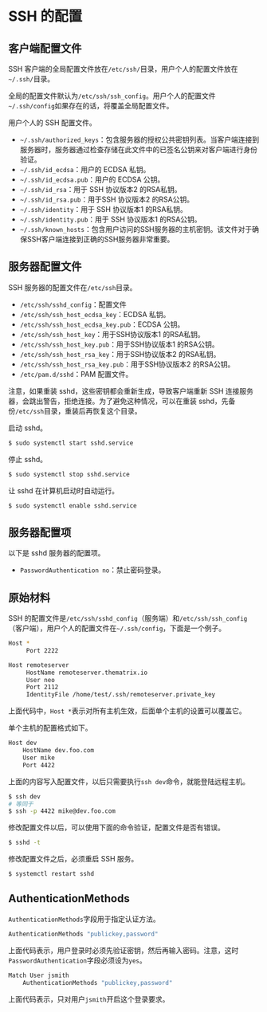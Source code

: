 # SSH 的配置

## 客户端配置文件

SSH 客户端的全局配置文件放在`/etc/ssh/`目录，用户个人的配置文件放在`~/.ssh/`目录。

全局的配置文件默认为`/etc/ssh/ssh_config`。用户个人的配置文件`~/.ssh/config`如果存在的话，将覆盖全局配置文件。

用户个人的 SSH 配置文件。

- `~/.ssh/authorized_keys`：包含服务器的授权公共密钥列表。当客户端连接到服务器时，服务器通过检查存储在此文件中的已签名公钥来对客户端进行身份验证。
- `~/.ssh/id_ecdsa`：用户的 ECDSA 私钥。
- `~/.ssh/id_ecdsa.pub`：用户的 ECDSA 公钥。
- `~/.ssh/id_rsa`：用于 SSH 协议版本2 的RSA私钥。
- `~/.ssh/id_rsa.pub`：用于SSH 协议版本2 的RSA公钥。
- `~/.ssh/identity`：用于 SSH 协议版本1 的RSA私钥。
- `~/.ssh/identity.pub`：用于 SSH 协议版本1 的RSA公钥。
- `~/.ssh/known_hosts`：包含用户访问的SSH服务器的主机密钥。该文件对于确保SSH客户端连接到正确的SSH服务器非常重要。

## 服务器配置文件

SSH 服务器的配置文件在`/etc/ssh`目录。

- `/etc/ssh/sshd_config`：配置文件
- `/etc/ssh/ssh_host_ecdsa_key`：ECDSA 私钥。
- `/etc/ssh/ssh_host_ecdsa_key.pub`：ECDSA 公钥。
- `/etc/ssh/ssh_host_key`：用于SSH协议版本1 的RSA私钥。
- `/etc/ssh/ssh_host_key.pub`：用于SSH协议版本1 的RSA公钥。
- `/etc/ssh/ssh_host_rsa_key`：用于SSH协议版本2 的RSA私钥。
- `/etc/ssh/ssh_host_rsa_key.pub`：用于SSH协议版本2 的RSA公钥。
- `/etc/pam.d/sshd`：PAM 配置文件。

注意，如果重装 sshd，这些密钥都会重新生成，导致客户端重新 SSH 连接服务器，会跳出警告，拒绝连接。为了避免这种情况，可以在重装 sshd，先备份`/etc/ssh`目录，重装后再恢复这个目录。

启动 sshd。

```bash
$ sudo systemctl start sshd.service
```

停止 sshd。

```bash
$ sudo systemctl stop sshd.service
```

让 sshd 在计算机启动时自动运行。

```bash
$ sudo systemctl enable sshd.service
```

## 服务器配置项

以下是 sshd 服务器的配置项。

- `PasswordAuthentication no`：禁止密码登录。



## 原始材料

SSH 的配置文件是`/etc/ssh/sshd_config`（服务端）和`/etc/ssh/ssh_config`（客户端），用户个人的配置文件在`~/.ssh/config`，下面是一个例子。

```bash
Host *
     Port 2222

Host remoteserver
     HostName remoteserver.thematrix.io
     User neo
     Port 2112
     IdentityFile /home/test/.ssh/remoteserver.private_key
```

上面代码中，`Host *`表示对所有主机生效，后面单个主机的设置可以覆盖它。

单个主机的配置格式如下。

```bash
Host dev
    HostName dev.foo.com
    User mike
    Port 4422
```

上面的内容写入配置文件，以后只需要执行`ssh dev`命令，就能登陆远程主机。

```bash
$ ssh dev
# 等同于
$ ssh -p 4422 mike@dev.foo.com
```

修改配置文件以后，可以使用下面的命令验证，配置文件是否有错误。

```bash
$ sshd -t
```

修改配置文件之后，必须重启 SSH 服务。

```bash
$ systemctl restart sshd
```

## AuthenticationMethods

`AuthenticationMethods`字段用于指定认证方法。

```bash
AuthenticationMethods "publickey,password"
```

上面代码表示，用户登录时必须先验证密钥，然后再输入密码。注意，这时`PasswordAuthentication`字段必须设为`yes`。

```bash
Match User jsmith
    AuthenticationMethods "publickey,password"
```

上面代码表示，只对用户`jsmith`开启这个登录要求。
